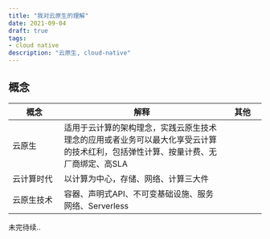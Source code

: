 ```yaml
---
title: "我对云原生的理解"
date: 2021-09-04
draft: true
tags:
- cloud native
description: "云原生, cloud-native"
---
```


## 概念

概念 | 解释 | 其他
---------|----------|---------
 云原生 <img width=260/> | 适用于云计算的架构理念，实践云原生技术理念的应用或者业务可以最大化享受云计算的技术红利，包括弹性计算、按量计费、无厂商绑定、高SLA | <img width=200/>
 云计算时代 | 以计算为中心，存储、网络、计算三大件 | 
 云原生技术 | 容器、声明式API、不可变基础设施、服务网络、Serverless | 

<!-- {{< img src="cloud-arch.png" alt="cloud-arch" maxWidth="900px" caption="has circle" >}} -->
<!-- 
统一调度，统一资源池，统一Mesh/统一应用开发/统一云原生开源
三个领先： 容器、中间件、Serverless
三个制高点：OAM、安全容器、中间件

研发运维体系：  
{{< img src="devops.png" alt="devops" maxWidth="900px" caption="has circle" >}}

运维效率：  
应用Serverless化、后端服务Bass化，全托管、免运维
应用和基础设施解耦，中间件可一天升级
统一Fass平台，提升一倍研发效率

稳定性：  
永远在线

成本：  
大促应用0增成本
资源成本每年优化
上云0成本

可伸缩：  
单元封闭配置分片、支撑100w/s的交易能力

可信原生

 -->

未完待续..

